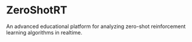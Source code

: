 # ZeroShotRT
An advanced educational platform for analyzing zero-shot reinforcement learning algorithms in realtime.
